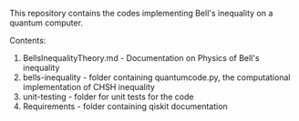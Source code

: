 This repository contains the codes implementing Bell's inequality on a quantum computer.

Contents:

1. BellsInequalityTheory.md - Documentation on Physics of Bell's inequality
2. bells-inequality - folder containing quantumcode.py, the computational implementation of CHSH inequality
3. unit-testing - folder for unit tests for the code
4. Requirements - folder containing qiskit documentation
